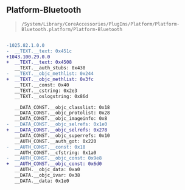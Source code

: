 ## Platform-Bluetooth

> `/System/Library/CoreAccessories/PlugIns/Platform/Platform-Bluetooth.platform/Platform-Bluetooth`

```diff

-1025.82.1.0.0
-  __TEXT.__text: 0x451c
+1043.100.29.0.0
+  __TEXT.__text: 0x4508
   __TEXT.__auth_stubs: 0x430
-  __TEXT.__objc_methlist: 0x244
+  __TEXT.__objc_methlist: 0x3fc
   __TEXT.__const: 0x40
   __TEXT.__cstring: 0x2e3
   __TEXT.__oslogstring: 0x86d

   __DATA_CONST.__objc_classlist: 0x18
   __DATA_CONST.__objc_protolist: 0x28
   __DATA_CONST.__objc_imageinfo: 0x8
-  __DATA_CONST.__objc_selrefs: 0x1e0
+  __DATA_CONST.__objc_selrefs: 0x278
   __DATA_CONST.__objc_superrefs: 0x10
   __AUTH_CONST.__auth_got: 0x220
-  __AUTH_CONST.__const: 0x18
   __AUTH_CONST.__cfstring: 0x1a0
-  __AUTH_CONST.__objc_const: 0x9e8
+  __AUTH_CONST.__objc_const: 0x6d0
   __AUTH.__objc_data: 0xa0
   __DATA.__objc_ivar: 0x38
   __DATA.__data: 0x1e0

```
